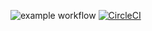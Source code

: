 ![example workflow](https://github.com/marsvo1ta/POM_SB/actions/workflows/python-app.yml/badge.svg)
[![CircleCI](https://dl.circleci.com/status-badge/img/gh/marsvo1ta/POM_SB/tree/main.svg?style=svg)](https://dl.circleci.com/status-badge/redirect/gh/marsvo1ta/POM_SB/tree/main)